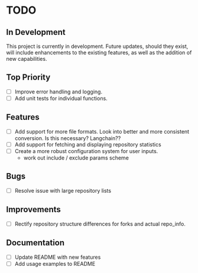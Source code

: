 # TODO

## In Development
This project is currently in development. Future updates, should they exist, will include enhancements to the existing features, as well as the addition of new capabilities.

## Top Priority
- [ ] Improve error handling and logging.
- [ ] Add unit tests for individual functions.

## Features
- [ ] Add support for more file formats. Look into better and more consistent conversion. Is this necessary? Langchain??
- [ ] Add support for fetching and displaying repository statistics
- [ ] Create a more robust configuration system for user inputs.
    - work out include / exclude params scheme
## Bugs
- [ ] Resolve issue with large repository lists

## Improvements
- [ ] Rectify repository structure differences for forks and actual repo_info.

## Documentation
- [ ] Update README with new features
- [ ] Add usage examples to README